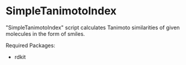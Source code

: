 # SimpleTanimotoIndex
"SimpleTanimotoIndex" script calculates Tanimoto similarities of given molecules in the form of smiles.

Required Packages: 
  - rdkit

